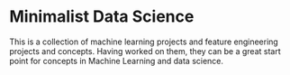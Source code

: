 # Minimalist Data Science

This is a collection of machine learning projects and feature engineering projects and concepts. Having worked on them, they can be a great start point 
for concepts in Machine Learning and data science.


